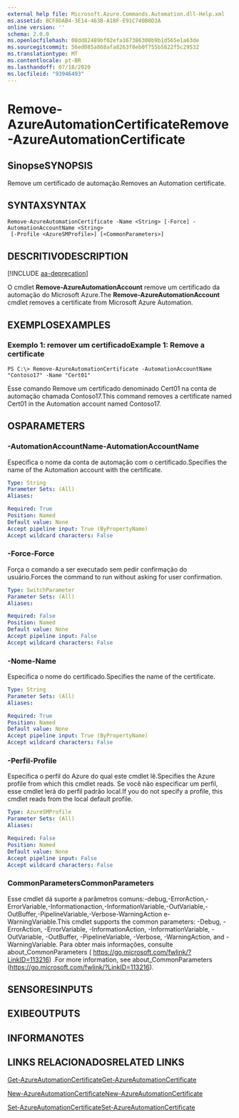 ```yaml
---
external help file: Microsoft.Azure.Commands.Automation.dll-Help.xml
ms.assetid: BCF8DAB4-3E14-463B-A18F-E91C740B0D3A
online version: ''
schema: 2.0.0
ms.openlocfilehash: 08dd82489bf02efa167386300b9b1d565e1a63de
ms.sourcegitcommit: 56ed085a868afa8263f8eb0f755b5822f5c29532
ms.translationtype: MT
ms.contentlocale: pt-BR
ms.lasthandoff: 07/18/2020
ms.locfileid: "93946493"
---
```

# <span data-ttu-id="a4a6b-101">Remove-AzureAutomationCertificate</span><span class="sxs-lookup"><span data-stu-id="a4a6b-101">Remove-AzureAutomationCertificate</span></span>

## <span data-ttu-id="a4a6b-102">Sinopse</span><span class="sxs-lookup"><span data-stu-id="a4a6b-102">SYNOPSIS</span></span>

<span data-ttu-id="a4a6b-103">Remove um certificado de automação.</span><span class="sxs-lookup"><span data-stu-id="a4a6b-103">Removes an Automation certificate.</span></span>

## <span data-ttu-id="a4a6b-104">SYNTAX</span><span class="sxs-lookup"><span data-stu-id="a4a6b-104">SYNTAX</span></span>

```
Remove-AzureAutomationCertificate -Name <String> [-Force] -AutomationAccountName <String>
 [-Profile <AzureSMProfile>] [<CommonParameters>]
```

## <span data-ttu-id="a4a6b-105">DESCRITIVO</span><span class="sxs-lookup"><span data-stu-id="a4a6b-105">DESCRIPTION</span></span>

[!INCLUDE [aa-deprecation](../include/aa-deprecation.md)]

<span data-ttu-id="a4a6b-106">O cmdlet **Remove-AzureAutomationAccount** remove um certificado da automação do Microsoft Azure.</span><span class="sxs-lookup"><span data-stu-id="a4a6b-106">The **Remove-AzureAutomationAccount** cmdlet removes a certificate from Microsoft Azure Automation.</span></span>

## <span data-ttu-id="a4a6b-107">EXEMPLOS</span><span class="sxs-lookup"><span data-stu-id="a4a6b-107">EXAMPLES</span></span>

### <span data-ttu-id="a4a6b-108">Exemplo 1: remover um certificado</span><span class="sxs-lookup"><span data-stu-id="a4a6b-108">Example 1: Remove a certificate</span></span>
```
PS C:\> Remove-AzureAutomationCertificate -AutomationAccountName "Contoso17" -Name "Cert01"
```

<span data-ttu-id="a4a6b-109">Esse comando Remove um certificado denominado Cert01 na conta de automação chamada Contoso17.</span><span class="sxs-lookup"><span data-stu-id="a4a6b-109">This command removes a certificate named Cert01 in the Automation account named Contoso17.</span></span>

## <span data-ttu-id="a4a6b-110">OS</span><span class="sxs-lookup"><span data-stu-id="a4a6b-110">PARAMETERS</span></span>

### <span data-ttu-id="a4a6b-111">-AutomationAccountName</span><span class="sxs-lookup"><span data-stu-id="a4a6b-111">-AutomationAccountName</span></span>
<span data-ttu-id="a4a6b-112">Especifica o nome da conta de automação com o certificado.</span><span class="sxs-lookup"><span data-stu-id="a4a6b-112">Specifies the name of the Automation account with the certificate.</span></span>

```yaml
Type: String
Parameter Sets: (All)
Aliases: 

Required: True
Position: Named
Default value: None
Accept pipeline input: True (ByPropertyName)
Accept wildcard characters: False
```

### <span data-ttu-id="a4a6b-113">-Force</span><span class="sxs-lookup"><span data-stu-id="a4a6b-113">-Force</span></span>
<span data-ttu-id="a4a6b-114">Força o comando a ser executado sem pedir confirmação do usuário.</span><span class="sxs-lookup"><span data-stu-id="a4a6b-114">Forces the command to run without asking for user confirmation.</span></span>

```yaml
Type: SwitchParameter
Parameter Sets: (All)
Aliases: 

Required: False
Position: Named
Default value: None
Accept pipeline input: False
Accept wildcard characters: False
```

### <span data-ttu-id="a4a6b-115">-Nome</span><span class="sxs-lookup"><span data-stu-id="a4a6b-115">-Name</span></span>
<span data-ttu-id="a4a6b-116">Especifica o nome do certificado.</span><span class="sxs-lookup"><span data-stu-id="a4a6b-116">Specifies the name of the certificate.</span></span>

```yaml
Type: String
Parameter Sets: (All)
Aliases: 

Required: True
Position: Named
Default value: None
Accept pipeline input: True (ByPropertyName)
Accept wildcard characters: False
```

### <span data-ttu-id="a4a6b-117">-Perfil</span><span class="sxs-lookup"><span data-stu-id="a4a6b-117">-Profile</span></span>
<span data-ttu-id="a4a6b-118">Especifica o perfil do Azure do qual este cmdlet lê.</span><span class="sxs-lookup"><span data-stu-id="a4a6b-118">Specifies the Azure profile from which this cmdlet reads.</span></span>
<span data-ttu-id="a4a6b-119">Se você não especificar um perfil, esse cmdlet lerá do perfil padrão local.</span><span class="sxs-lookup"><span data-stu-id="a4a6b-119">If you do not specify a profile, this cmdlet reads from the local default profile.</span></span>

```yaml
Type: AzureSMProfile
Parameter Sets: (All)
Aliases: 

Required: False
Position: Named
Default value: None
Accept pipeline input: False
Accept wildcard characters: False
```

### <span data-ttu-id="a4a6b-120">CommonParameters</span><span class="sxs-lookup"><span data-stu-id="a4a6b-120">CommonParameters</span></span>
<span data-ttu-id="a4a6b-121">Esse cmdlet dá suporte a parâmetros comuns:-debug,-ErrorAction,-ErrorVariable,-Informationaction,-InformationVariable,-OutVariable,-OutBuffer,-PipelineVariable,-Verbose-WarningAction e-WarningVariable.</span><span class="sxs-lookup"><span data-stu-id="a4a6b-121">This cmdlet supports the common parameters: -Debug, -ErrorAction, -ErrorVariable, -InformationAction, -InformationVariable, -OutVariable, -OutBuffer, -PipelineVariable, -Verbose, -WarningAction, and -WarningVariable.</span></span> <span data-ttu-id="a4a6b-122">Para obter mais informações, consulte about_CommonParameters ( https://go.microsoft.com/fwlink/?LinkID=113216) .</span><span class="sxs-lookup"><span data-stu-id="a4a6b-122">For more information, see about_CommonParameters (https://go.microsoft.com/fwlink/?LinkID=113216).</span></span>

## <span data-ttu-id="a4a6b-123">SENSORES</span><span class="sxs-lookup"><span data-stu-id="a4a6b-123">INPUTS</span></span>

## <span data-ttu-id="a4a6b-124">EXIBE</span><span class="sxs-lookup"><span data-stu-id="a4a6b-124">OUTPUTS</span></span>

## <span data-ttu-id="a4a6b-125">INFORMA</span><span class="sxs-lookup"><span data-stu-id="a4a6b-125">NOTES</span></span>

## <span data-ttu-id="a4a6b-126">LINKS RELACIONADOS</span><span class="sxs-lookup"><span data-stu-id="a4a6b-126">RELATED LINKS</span></span>

[<span data-ttu-id="a4a6b-127">Get-AzureAutomationCertificate</span><span class="sxs-lookup"><span data-stu-id="a4a6b-127">Get-AzureAutomationCertificate</span></span>](./Get-AzureAutomationCertificate.md)

[<span data-ttu-id="a4a6b-128">New-AzureAutomationCertificate</span><span class="sxs-lookup"><span data-stu-id="a4a6b-128">New-AzureAutomationCertificate</span></span>](./New-AzureAutomationCertificate.md)

[<span data-ttu-id="a4a6b-129">Set-AzureAutomationCertificate</span><span class="sxs-lookup"><span data-stu-id="a4a6b-129">Set-AzureAutomationCertificate</span></span>](./Set-AzureAutomationCertificate.md)



